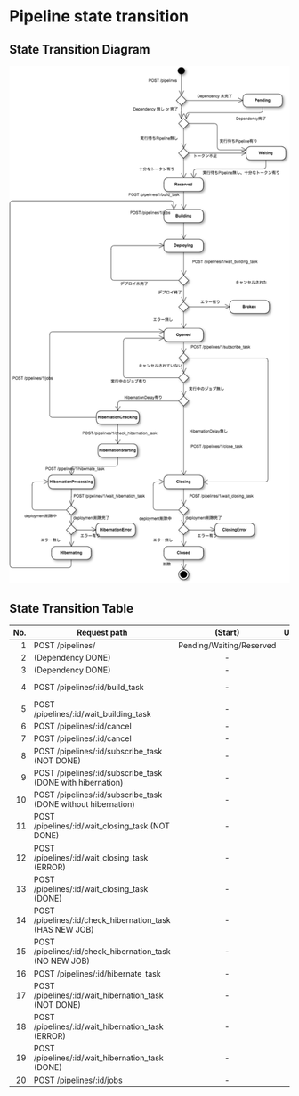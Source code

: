 # Pipeline state transition

## State Transition Diagram

![Pipeline state transition](./pipeline_state_transition.png)

## State Transition Table

| No. | Request path                                                  |  (Start) | Uninitialized | Broken | Pending  | Waiting  | Reserved | Building  | Deploying | Opened              | HibernationChecking   | HibernationStarting   | HibernationProcessing | HibernationError | Hibernating | Closing  | ClosingError | Closed |
|----:|---------------------------------------------------------------|:--------:|:-------------:|:------:|:--------:|:--------:|:--------:|:---------:|:---------:|:-------------------:|:---------------------:|:---------------------:|:---------------------:|:----------------:|:-----------:|:--------:|:------------:|:------:|
|  1  | POST /pipelines/                                              | Pending/Waiting/Reserved | -      |  - | -   |     -    |     -    |    -      |    -      |    -                | N/A                   |   N/A                 | N/A                   | N/A              | N/A         | N/A      | N/A          | N/A    |
|  2  | (Dependency DONE)                                             |  -       | N/A           | N/A    | Waiting/Reserved | N/A | N/A   | N/A       | N/A       | N/A                 | N/A                   |   N/A                 | N/A                   | N/A              | N/A         | N/A      | N/A          | N/A    |
|  3  | (Dependency DONE)                                             |  -       | N/A           | N/A    | N/A      | Reserved | N/A      | N/A       | N/A       | N/A                 | N/A                   |   N/A                 | N/A                   | N/A              | N/A         | N/A      | N/A          | N/A    |
|  4  | POST /pipelines/:id/build_task                                |  -       | N/A           | N/A    | N/A      | N/A      | Building->Deploying  | N/A | N/A | N/A                 | N/A                   |   N/A                 | N/A                   | N/A              | N/A         | N/A      | N/A          | N/A    |
|  5  | POST /pipelines/:id/wait_building_task                        |  -       | N/A           | N/A    | N/A      | N/A      | N/A      | N/A       | Opened    | N/A                 | N/A                   |   N/A                 | N/A                   | N/A              | N/A         | N/A      | N/A          | N/A    |
|  6  | POST /pipelines/:id/cancel                                    |  -       | Closed        | N/A    | Closed   | Closed   | Closed   | -         | -         | -                   | N/A                   |   N/A                 | N/A                   | N/A              | N/A         | N/A      | N/A          | N/A    |
|  7  | POST /pipelines/:id/cancel                                    | -        | N/A           | N/A    | N/A      | N/A      | N/A      | N/A       | N/A       | -                   | -                     | -                     | -                     | -                | Closed      | -        | -            | -      |
|  8  | POST /pipelines/:id/subscribe_task (NOT DONE)                 | -        | N/A           | N/A    | N/A      | N/A      | N/A      | N/A       | N/A       | -                   | N/A                   |   N/A                 | N/A                   | N/A              | N/A         | N/A      | N/A          | N/A    |
|  9  | POST /pipelines/:id/subscribe_task (DONE with hibernation)    | -        | N/A           | N/A    | N/A      | N/A      | N/A      | N/A       | N/A       | HibernationChecking | N/A                   |   N/A                 | N/A                   | N/A              | N/A         | N/A      | N/A          | N/A    |
| 10  | POST /pipelines/:id/subscribe_task (DONE without hibernation) | -        | N/A           | N/A    | N/A      | N/A      | N/A      | N/A       | N/A       | Closing             | N/A                   |   N/A                 | N/A                   | N/A              | N/A         | N/A      | N/A          | N/A    |
| 11  | POST /pipelines/:id/wait_closing_task (NOT DONE)              | -        | N/A           | N/A    | N/A      | N/A      | N/A      | N/A       | N/A       | N/A                 | N/A                   |   N/A                 | N/A                   | N/A              | N/A         | -        | N/A          | N/A    |
| 12  | POST /pipelines/:id/wait_closing_task (ERROR)                 | -        | N/A           | N/A    | N/A      | N/A      | N/A      | N/A       | N/A       | N/A                 | N/A                   |   N/A                 | N/A                   | N/A              | N/A         | ClosingError  | N/A     | N/A    |
| 13  | POST /pipelines/:id/wait_closing_task (DONE)                  | -        | N/A           | N/A    | N/A      | N/A      | N/A      | N/A       | N/A       | N/A                 | N/A                   |   N/A                 | N/A                   | N/A              | N/A         | Closed   | N/A          | N/A    |
| 14  | POST /pipelines/:id/check_hibernation_task (HAS NEW JOB)      | -        | N/A           | N/A    | N/A      | N/A      | N/A      | N/A       | N/A       | N/A                 | -                     |   N/A                 | N/A                   | N/A              | N/A         | N/A      | N/A          | N/A    |
| 15  | POST /pipelines/:id/check_hibernation_task (NO NEW JOB)       | -        | N/A           | N/A    | N/A      | N/A      | N/A      | N/A       | N/A       | N/A                 | HibernationStarting   |   N/A                 | N/A                   | N/A              | N/A         | N/A      | N/A          | N/A    |
| 16  | POST /pipelines/:id/hibernate_task                            | -        | N/A           | N/A    | N/A      | N/A      | N/A      | N/A       | N/A       | N/A                 | N/A                   | HibernationProcessing | N/A                   | N/A              | N/A         | N/A      | N/A          | N/A    |
| 17  | POST /pipelines/:id/wait_hibernation_task (NOT DONE)          | -        | N/A           | N/A    | N/A      | N/A      | N/A      | N/A       | N/A       | N/A                 | N/A                   |   N/A                 | -                     | N/A              | N/A         | N/A      | N/A          | N/A    |
| 18  | POST /pipelines/:id/wait_hibernation_task (ERROR)             | -        | N/A           | N/A    | N/A      | N/A      | N/A      | N/A       | N/A       | N/A                 | N/A                   |   N/A                 | HibernationError      | N/A              | N/A         | N/A      | N/A          | N/A    |
| 19  | POST /pipelines/:id/wait_hibernation_task (DONE)              | -        | N/A           | N/A    | N/A      | N/A      | N/A      | N/A       | N/A       | N/A                 | N/A                   |   N/A                 | Hibernating           | N/A              | N/A         | N/A      | N/A          | N/A    |
| 20  | POST /pipelines/:id/jobs                                      | -        | -             | -      | -        | -        | -        | -         | -         | -                   | Opened                |   -                   | -                     | -                | Reserved    | -        | -            | -      |
